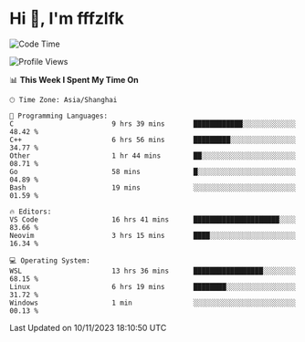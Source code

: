 # Hi 👋, I'm fffzlfk

<!--START_SECTION:waka-->
![Code Time](http://img.shields.io/badge/Code%20Time-560%20hrs%2030%20mins-blue)

![Profile Views](http://img.shields.io/badge/Profile%20Views-0-blue)

📊 **This Week I Spent My Time On** 

```text
🕑︎ Time Zone: Asia/Shanghai

💬 Programming Languages: 
C                        9 hrs 39 mins       ████████████░░░░░░░░░░░░░   48.42 % 
C++                      6 hrs 56 mins       █████████░░░░░░░░░░░░░░░░   34.77 % 
Other                    1 hr 44 mins        ██░░░░░░░░░░░░░░░░░░░░░░░   08.71 % 
Go                       58 mins             █░░░░░░░░░░░░░░░░░░░░░░░░   04.89 % 
Bash                     19 mins             ░░░░░░░░░░░░░░░░░░░░░░░░░   01.59 % 

🔥 Editors: 
VS Code                  16 hrs 41 mins      █████████████████████░░░░   83.66 % 
Neovim                   3 hrs 15 mins       ████░░░░░░░░░░░░░░░░░░░░░   16.34 % 

💻 Operating System: 
WSL                      13 hrs 36 mins      █████████████████░░░░░░░░   68.15 % 
Linux                    6 hrs 19 mins       ████████░░░░░░░░░░░░░░░░░   31.72 % 
Windows                  1 min               ░░░░░░░░░░░░░░░░░░░░░░░░░   00.13 % 
```


 Last Updated on 10/11/2023 18:10:50 UTC
<!--END_SECTION:waka-->
